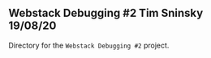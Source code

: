 **Webstack Debugging #2**
Tim Sninsky\
19/08/20
---
Directory for the `Webstack Debugging #2` project.

